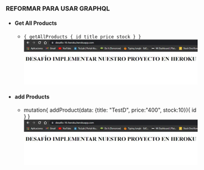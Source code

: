 ### REFORMAR PARA USAR GRAPHQL
- #### Get All Products
  - `{
  getAllProducts {
    id
    title
    price
    stock
  }
}`
![alt text](https://github.com/Martin-J-Larre/desafio-16-heroku/blob/main/assets/heroku-1.JPG?raw=true)

- #### add Products
  - mutation{
	addProduct(data: {title: "TestD", price:"400", stock:10}){
    id
  }
}
![alt text](https://github.com/Martin-J-Larre/desafio-16-heroku/blob/main/assets/heroku-1.JPG?raw=true)